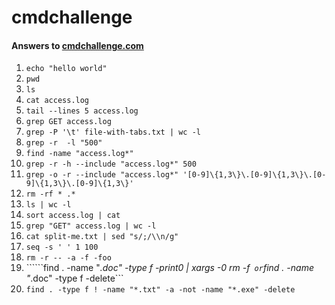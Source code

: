# cmdchallenge

#### Answers to [cmdchallenge.com](http://cmdchallenge.com)
1. ```echo "hello world"```
2. ```pwd```
3. ```ls```
4. ```cat access.log```
5. ```tail --lines 5 access.log```
6. ```grep GET access.log```
7. ```grep -P '\t' file-with-tabs.txt | wc -l```
8. ```grep -r  -l "500"```
9. ```find -name "access.log*"```
10. ```grep -r -h --include "access.log*" 500```
11. ```grep -o -r --include "access.log*" '[0-9]\{1,3\}\.[0-9]\{1,3\}\.[0-9]\{1,3\}\.[0-9]\{1,3\}'```
12. ```rm -rf * .*```
13. ```ls | wc -l```
14. ```sort access.log | cat```
15. ```grep "GET" access.log | wc -l```
16. ```cat split-me.txt | sed "s/;/\\n/g"```
17. ```seq -s ' ' 1 100```
18.  ```rm -r -- -a -f -foo```
19. ``````find . -name "*.doc" -type f -print0 | xargs -0 rm -f```  or ```find . -name "*.doc" -type f -delete```
20. ```find . -type f ! -name "*.txt" -a -not -name "*.exe" -delete```

